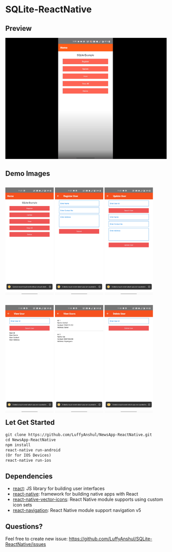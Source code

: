 # SQLite-ReactNative

## Preview 

[![New tab](/demoImages/youtube.png)](https://youtu.be/Pjge0TVcR9U)

## Demo Images

<p style="float: left">
    <img src="/demoImages/img1.jpg" width="30%" alt="Initial Screen" />
    <img src="/demoImages/img2.jpg" width="30%" alt="Create User" />
    <img src="/demoImages/img3.jpg" width="30%" alt="Update User Info" />
</p>
<br>
<p style="float: left">
    <img src="/demoImages/img4.jpg" width="30%" alt="View User via specific Id" />
    <img src="/demoImages/img5.jpg" width="30%" alt="View All Users" />
    <img src="/demoImages/img6.jpg" width="30%" alt="Delete User via specific Id" />
</p>


## Let Get Started
    git clone https://github.com/LuffyAnshul/NewsApp-ReactNative.git
    cd NewsApp-ReactNative
    npm install
    react-native run-android
    (Or for IOS Devices)
    react-native run-ios

## Dependencies
- [react](https://github.com/facebook/react): JS library for building user interfaces
- [react-native](https://github.com/facebook/react-native): framework for building native apps with React
- [react-native-vector-icons](https://github.com/oblador/react-native-vector-icons): React Native module supports using custom icon sets
- [react-navigation](https://github.com/react-navigation/react-navigation/): React Native module support navigation v5

## Questions?
Feel free to create new issue: https://github.com/LuffyAnshul/SQLite-ReactNative/issues
